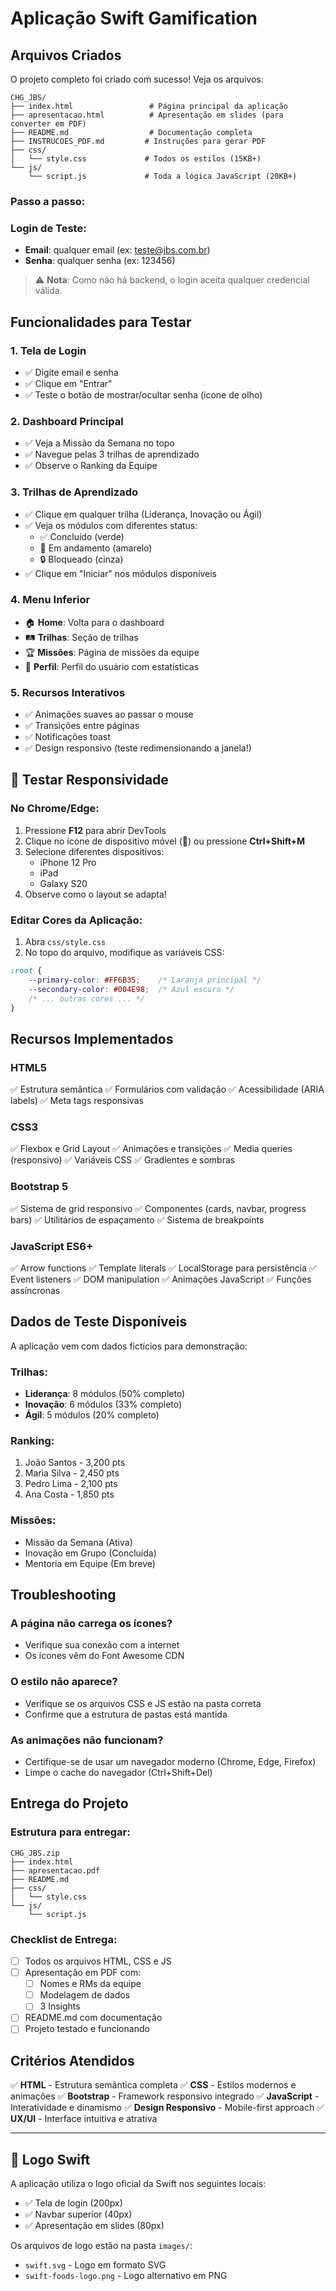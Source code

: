 #  Aplicação Swift Gamification

##  Arquivos Criados

O projeto completo foi criado com sucesso! Veja os arquivos:

```
CHG_JBS/
├── index.html                 # Página principal da aplicação
├── apresentacao.html          # Apresentação em slides (para converter em PDF)
├── README.md                  # Documentação completa
├── INSTRUCOES_PDF.md         # Instruções para gerar PDF
├── css/
│   └── style.css             # Todos os estilos (15KB+)
└── js/
    └── script.js             # Toda a lógica JavaScript (20KB+)
```


### Passo a passo:


### Login de Teste:
- **Email**: qualquer email (ex: teste@jbs.com.br)
- **Senha**: qualquer senha (ex: 123456)

> ⚠️ **Nota**: Como não há backend, o login aceita qualquer credencial válida.

##  Funcionalidades para Testar

### 1. Tela de Login
- ✅ Digite email e senha
- ✅ Clique em "Entrar"
- ✅ Teste o botão de mostrar/ocultar senha (ícone de olho)

### 2. Dashboard Principal
- ✅ Veja a Missão da Semana no topo
- ✅ Navegue pelas 3 trilhas de aprendizado
- ✅ Observe o Ranking da Equipe

### 3. Trilhas de Aprendizado
- ✅ Clique em qualquer trilha (Liderança, Inovação ou Ágil)
- ✅ Veja os módulos com diferentes status:
  - ✅ Concluído (verde)
  - 🔄 Em andamento (amarelo)
  - 🔒 Bloqueado (cinza)
- ✅ Clique em "Iniciar" nos módulos disponíveis

### 4. Menu Inferior
- 🏠 **Home**: Volta para o dashboard
- 🛤️ **Trilhas**: Seção de trilhas
- 🏆 **Missões**: Página de missões da equipe
- 👤 **Perfil**: Perfil do usuário com estatísticas

### 5. Recursos Interativos
- ✅ Animações suaves ao passar o mouse
- ✅ Transições entre páginas
- ✅ Notificações toast
- ✅ Design responsivo (teste redimensionando a janela!)

## 📱 Testar Responsividade

### No Chrome/Edge:
1. Pressione **F12** para abrir DevTools
2. Clique no ícone de dispositivo móvel (📱) ou pressione **Ctrl+Shift+M**
3. Selecione diferentes dispositivos:
   - iPhone 12 Pro
   - iPad
   - Galaxy S20
4. Observe como o layout se adapta!


### Editar Cores da Aplicação:

1. Abra `css/style.css`
2. No topo do arquivo, modifique as variáveis CSS:
```css
:root {
    --primary-color: #FF6B35;    /* Laranja principal */
    --secondary-color: #004E98;  /* Azul escuro */
    /* ... outras cores ... */
}
```

## Recursos Implementados

### HTML5
✅ Estrutura semântica
✅ Formulários com validação
✅ Acessibilidade (ARIA labels)
✅ Meta tags responsivas

### CSS3
✅ Flexbox e Grid Layout
✅ Animações e transições
✅ Media queries (responsivo)
✅ Variáveis CSS
✅ Gradientes e sombras

### Bootstrap 5
✅ Sistema de grid responsivo
✅ Componentes (cards, navbar, progress bars)
✅ Utilitários de espaçamento
✅ Sistema de breakpoints

### JavaScript ES6+
✅ Arrow functions
✅ Template literals
✅ LocalStorage para persistência
✅ Event listeners
✅ DOM manipulation
✅ Animações JavaScript
✅ Funções assíncronas

##  Dados de Teste Disponíveis

A aplicação vem com dados fictícios para demonstração:

### Trilhas:
- **Liderança**: 8 módulos (50% completo)
- **Inovação**: 6 módulos (33% completo)
- **Ágil**: 5 módulos (20% completo)

### Ranking:
1. João Santos - 3,200 pts
2. Maria Silva - 2,450 pts
3. Pedro Lima - 2,100 pts
4. Ana Costa - 1,850 pts

### Missões:
- Missão da Semana (Ativa)
- Inovação em Grupo (Concluída)
- Mentoria em Equipe (Em breve)

##  Troubleshooting

### A página não carrega os ícones?
- Verifique sua conexão com a internet
- Os ícones vêm do Font Awesome CDN

### O estilo não aparece?
- Verifique se os arquivos CSS e JS estão na pasta correta
- Confirme que a estrutura de pastas está mantida

### As animações não funcionam?
- Certifique-se de usar um navegador moderno (Chrome, Edge, Firefox)
- Limpe o cache do navegador (Ctrl+Shift+Del)

##  Entrega do Projeto

### Estrutura para entregar:

```
CHG_JBS.zip
├── index.html
├── apresentacao.pdf          
├── README.md
├── css/
│   └── style.css
└── js/
    └── script.js
```

### Checklist de Entrega:
- [ ] Todos os arquivos HTML, CSS e JS
- [ ] Apresentação em PDF com:
  - [ ] Nomes e RMs da equipe
  - [ ] Modelagem de dados
  - [ ] 3 Insights
- [ ] README.md com documentação
- [ ] Projeto testado e funcionando

##  Critérios Atendidos

✅ **HTML** - Estrutura semântica completa
✅ **CSS** - Estilos modernos e animações
✅ **Bootstrap** - Framework responsivo integrado
✅ **JavaScript** - Interatividade e dinamismo
✅ **Design Responsivo** - Mobile-first approach
✅ **UX/UI** - Interface intuitiva e atrativa




---

## 🎨 Logo Swift

A aplicação utiliza o logo oficial da Swift nos seguintes locais:
- ✅ Tela de login (200px)
- ✅ Navbar superior (40px)
- ✅ Apresentação em slides (80px)

Os arquivos de logo estão na pasta `images/`:
- `swift.svg` - Logo em formato SVG
- `swift-foods-logo.png` - Logo alternativo em PNG
